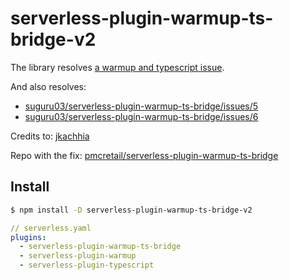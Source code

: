 # serverless-plugin-warmup-ts-bridge-v2

The library resolves [a warmup and typescript issue](https://github.com/prisma/serverless-plugin-typescript/issues/125).


And also resolves: 

- [suguru03/serverless-plugin-warmup-ts-bridge/issues/5](https://github.com/suguru03/serverless-plugin-warmup-ts-bridge/issues/5)
- [suguru03/serverless-plugin-warmup-ts-bridge/issues/6](https://github.com/suguru03/serverless-plugin-warmup-ts-bridge/issues/6)


Credits to: [jkachhia](https://github.com/jkachhia)

Repo with the fix: [pmcretail/serverless-plugin-warmup-ts-bridge](https://github.com/pmcretail/serverless-plugin-warmup-ts-bridge)


## Install

```sh
$ npm install -D serverless-plugin-warmup-ts-bridge-v2
```


```yaml
// serverless.yaml
plugins:
  - serverless-plugin-warmup-ts-bridge
  - serverless-plugin-warmup
  - serverless-plugin-typescript
```
